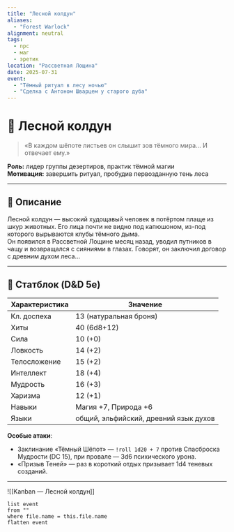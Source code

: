 ```yaml
---
title: "Лесной колдун"
aliases:
  - "Forest Warlock"
alignment: neutral
tags:
  - npc
  - маг
  - эретик
location: "Рассветная Лощина"
date: 2025-07-31
event:
  - "Тёмный ритуал в лесу ночью"
  - "Сделка с Антоном Шварцем у старого дуба"
---
```



# 🌲 Лесной колдун

> «В каждом шёпоте листьев он слышит зов тёмного мира… И отвечает ему.»

**Роль:** лидер группы дезертиров, практик тёмной магии  
**Мотивация:** завершить ритуал, пробудив первозданную тень леса  

---

## 📜 Описание  
Лесной колдун — высокий худощавый человек в потёртом плаще из шкур животных. Его лица почти не видно под капюшоном, из-под которого вырываются клубы тёмного дыма.  
Он появился в Рассветной Лощине месяц назад, уводил путников в чащу и возвращался с сияниями в глазах. Говорят, он заключил договор с древним духом леса…

---

## 🎲 Статблок (D&D 5e)

| Характеристика | Значение                |
|---------------|-------------------------|
| Кл. доспеха   | 13 (натуральная броня)  |
| Хиты          | 40 (6d8+12)             |
| Сила          | 10 (+0)                 |
| Ловкость      | 14 (+2)                 |
| Телосложение  | 15 (+2)                 |
| Интеллект     | 18 (+4)                 |
| Мудрость      | 16 (+3)                 |
| Харизма       | 12 (+1)                 |
| Навыки        | Магия +7, Природа +6     |
| Языки         | общий, эльфийский, древний язык духов |

**Особые атаки**:  
- Заклинание «Тёмный Шёпот» — `!roll 1d20 + 7` против Спасброска Мудрости (DC 15), при провале — 3d6 психического урона.  
- «Призыв Теней» — раз в короткий отдых призывает 1d4 теневых созданий.

---

![[Kanban — Лесной колдун]]


```dataview
list event
from ""
where file.name = this.file.name
flatten event
```



